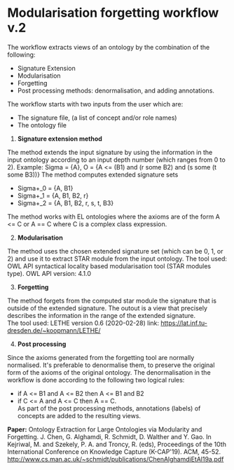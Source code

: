 # Modularisation forgetting workflow v.2

The workflow extracts views of an ontology by the combination of the following:
* Signature Extension
* Modularisation
* Forgetting
* Post processing methods: denormalisation, and adding annotations.

The workflow starts with two inputs from the user which are: 
  * The signature file, (a list of concept and/or role names) 
  * The ontology file<br/>
  
1. **Signature extension method**

The method extends the input signature by using the information in the input ontology according to an input depth number (which ranges from 0 to 2). Example: 
Sigma = {A}, O = {A <= (B1) and (r some B2) and (s some (t some B3))} 
The method computes extended signature sets 
* Sigma+\_0 = {A, B1}
* Sigma+\_1 = {A, B1, B2, r}
* Sigma+\_2 = {A, B1, B2, r, s, t, B3}

The method works with EL ontologies where the axioms are of the form A <= C or A == C where C is a complex class expression.

2. **Modularisation**

The method uses the chosen extended signature set (which can be 0, 1, or 2) and use it to extract STAR module from the input ontology. 
The tool used: OWL API syntactical locality based modularisation tool (STAR modules type). OWL API version: 4.1.0

3. **Forgetting**

The method forgets from the computed star module the signature that is outside of the extended signature. The outout is a view that precisely describes the information in the range of the extended signature.<br/>
The tool used: LETHE version 0.6 (2020-02-28) link: https://lat.inf.tu-dresden.de/~koopmann/LETHE/

4. **Post processing**

Since the axioms generated from the forgetting tool are normally normalised. It's preferable to denormalise them, to preserve the original form of the axioms of the original ontology. The denormalisation in the workflow is done according to the following two logical rules: <br/>
* if A <= B1 and A <= B2 then A <= B1 and B2 
* if C <= A and A <= C then A == C. <br/>
As part of the post processing methods, annotations (labels) of concepts are added to the resulting views. <br/>

**Paper:** Ontology Extraction for Large Ontologies via Modularity and Forgetting. J. Chen, G. Alghamdi, R. Schmidt, D. Walther and Y. Gao. In Kejriwal, M. and Szekely, P. A. and Troncy, R. (eds), Proceedings of the 10th International Conference on Knowledge Capture (K-CAP'19). ACM, 45-52.
http://www.cs.man.ac.uk/~schmidt/publications/ChenAlghamdiEtAl19a.pdf
